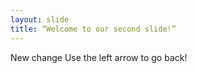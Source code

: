 ```yaml
---
layout: slide
title: “Welcome to our second slide!”
---
```

New change
Use the left arrow to go back!
